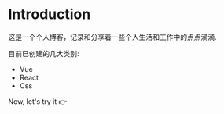 # Introduction

这是一个个人博客，记录和分享着一些个人生活和工作中的点点滴滴.

目前已创建的几大类别:
- Vue
- React
- Css 

Now, let's try it :point_right: